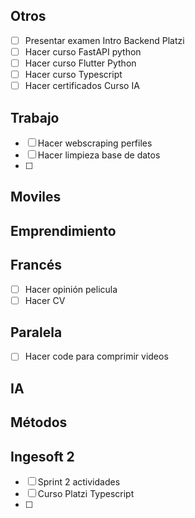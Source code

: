 


## Otros
- [ ] Presentar examen Intro Backend Platzi
- [ ] Hacer curso FastAPI python
- [ ] Hacer curso Flutter Python
- [ ] Hacer curso Typescript 
- [ ] Hacer certificados Curso IA

## Trabajo

- [ ] Hacer webscraping perfiles
- [ ] Hacer limpieza base de datos
- [ ] 
## Moviles

## Emprendimiento


## Francés
- [ ] Hacer opinión pelicula
- [ ] Hacer CV
## Paralela

- [ ] Hacer code para comprimir videos
## IA

## Métodos

## Ingesoft 2
- [ ] Sprint 2 actividades
- [ ] Curso Platzi Typescript
- [ ] 
